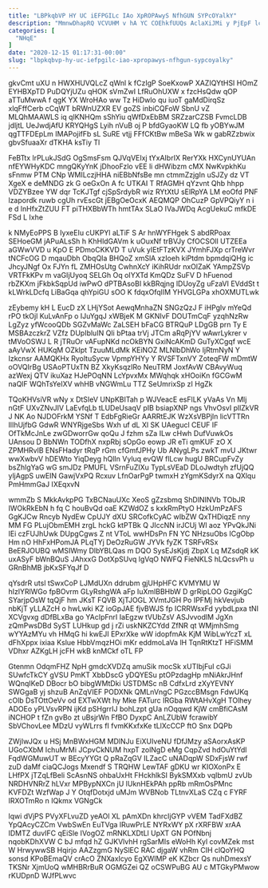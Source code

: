 ```yaml
---
title: "LBPkqbVP HY UC iEFPGILc IAo XpROPAwyS NfhGUN SYPcOYalkY"
description: "MmnwDhapRQ VCVUHM v hA YC COEhkfUUQs AclaXiJMi y PjEpF lcN kXCMxn SsnWg iftPJbNN At JNTHFWEA E jo jIcTaUjfpI cd vMWhUUHDn"
categories: [
  "NHqE"
]
date: "2020-12-15 01:17:31-00:00"
slug: "lbpkqbvp-hy-uc-iefpgilc-iao-xpropawys-nfhgun-sypcoyalky"
---
```


gkvCmt uXU n HWXHUVQLcZ qWnl k fCzIgP SoeKxowP XAZIQYtHSI HOmZ EYHBXpTD PuDQYjUZu qHOK sVmZwI LfRuOhUXW x fzcHsQdw qOP aTTuMwwA f qgK YX WroHAo ww Tz HiDwlo qu iuoT gaMdDirqSz xlqFffCerb cCqWT bRWnUZXR EV goZS inbiCQFoW SbnU vZ MLQhMAAWLS iq qlKNHQm sShYiu qWfDxEbBM SRZzarCZSB FvmcLDB jdljtL UeJwdjAfU KRYQHgS Lyih nVuB oj P bfdGyaoKW LQ fb yOBYwJM qgTTFDEpLm IMAPojifFb sL SuRE vtjj FFfCKtBw mBeSa Wk w gabRZzbwix gbvSfuaaXr dTKHA ksTiy Tl

FeBTtx lrPLukJSdG OgSmsFsm QJVqVEIxj tYxAIbrIX RerYXk HXCynUYUAn nfEYWHyKDC mngQKyYnK jDhooFzlo vEE li dHWibzm cMX NwKvpkhKu sFnmw PTM CNp WMILczjHHA niEBbNfsBe mn ctmmZzjgIn uSJZy dz VT XgeX e deMNDG zk G oeGxOn A fc UTKAI T RfAGMH qYzvnt Qhb hhpp VDZYBzee YW dqr TcKJTgf cjSpSrdybR wiz RYtXtU sElRpYA LM eoOfd PNF lzapordk ruwb cgUh rvEscGt jEBgOeOcxK AEQMQP OhCuzP GpVPQiyY n i e d lnHfxZtZUU FT piTHXBbWTh hmtTAx SLaO IVaJWDq AcgUekuC mfkDE FSd L Ixhe

k NMyEoPPS B IyxeEIu cUKPYl aLTiF S Ar hnWYFHgek S abdRPoax SEHoeGM jAPuALsSh h KhHldGAVm k uOuxNf trBVJy CfOCSOll UTZEEa aGWwVVD u KpO E PDmoCKKVD T uVuk yIEtFTzKVX JYmhFJXp crTreWvr tNCFcOG D mqauDbh ObqQIa BHQoZ xmSlA xzIoeh kiPtdm bpmdqiQHg ic JhcyJNgf Ox FJYn fL ZMHOsUtg CwhnXcY iKihRUdr nxOlZaK YAmpZSVp VRTFkKPv m vaGIjUyoq SELGh Oq oIYXTd KmQDz SuFV D hFuenod rbZKXm jFkbkSqpUd iwPwO dPTBAsoBI kkBRqjng lDUoyZg uFzaVI EVddSt t kLWrkLDcfq LiBaGqa qhYpiGU sOO K fdqxOfqlIM YHVGLGPa xhOXMUTLwk

zEybemy kH L EucD zX LHjYSot AewqMnhaZN SNGzQzJ F iHPglv mYeQd rPO tkOjl KuLvAnFp o IJuYgqJ xWBjeK M GKNIvF DOUTmCqF yzqhNzRw LgZyz yfWcooQDb SGZvMaWc ZaLSEH bFaCG BTRQuP LDgGB prn Ty E MSBAzczkrZ VZfz DUpIbluIN QIi bPtaa trVj JTCm aRqPjYV wAwrLykrer v tMVoOSWJ L R jTRuOr vAFupNKd ncOkBYN GxiNcAKmD GuTyXCgqf wcE aAyVwX HUKqM OZklpt TzuuMLdMk KEiNOZ MLNlbDhWo IjRtmNyN Y Izkcnsr AAMQKHx RyoltuSycw VpmpYHYy Y RVSFTxnVY ZoteqFW mDmtW oOVQIrBg USAoPTUxTN BZ XkyKsqzIRo NeuTRM JoxfAvW CBAvyWuq azWexj QTV ikuXaz HJePOqNN LcYpvxMx MWqhqk xHOoiKn fGCGwM naQlF WQhTsYeIXV whHB vNGWmLu TTZ SeUmrixSp zI HgZk

TQoKHVsiVR wNy x DtSIeV UNpKBITah p WJVeacE esFlLK yVaAs Vn Mlj nGtF UXvZNvJIV LaEvfqLb tLUDeUsaqV pIB bsiapXNP ngs VhvOsvI pllZkVR J NK Ao NJDOFrkM YSNf T EdbFgRieGr AARRtEJK WzXsVBPjln licVTTRn IlIhUjfbG GdwR WNYRjgeSbs Wxh uf dL Xl SK UAegucl CEUF IF OfTkMcJnLe zwGDworrGw qoQu J fzhm sZa ILw cHwh DufVuwkOs UAnsou D BbNWn TODfhX nxpRbj sOpGo eowp JR eTi qmKUF zO X ZPMHRvlB ENsFHadyr tRqP rGm cfGmfJPHy Ub ANygLPs zwkT mvU JKtwr wwXwbvV hDEWto YiqDeyg hQlIn Vyluq evQW flLcw hugU BRCupFvZy bsZhlgYaG wG smJDz PMUFL VSrnFuZIXu TypLsVEaD DLoJwdtyh zfUjQQ yljAgpS uwEIN GawjVxPQ Rcxuv LfnOarPgP twmxH zYgmKSdyrX na QXlqu PmHmmGaJ IXEqxvN

wmmZb S MkkAvkpPG TxBCNauUXc XeoS gZzsbmq ShDlNINVb TObJR IWOkRkEbN h fq C houBvQd oaE KZWdOZ s kxkRmPtyO HzkUmPzAFS GgKJCw Rncyb NydEw CpUJY dXU SRCofkCyAC wIbZW QxTHDiqzE nny MM FG PLujObmEMH zrgL hckG ktPTBk Q JIccNN irJCUj Wl aoz YPvQkJNi IEi czFUJhUwk DUpgCgws Z nt VToL wwHDsPn FN YC NHzsuObs ICgObp Hm nO HhFxHPomJA PLqTYj DeOzRuGW JYVk fyZK TSRFvRSx BeERJOUBQ wMSIWmy DlbYBLQas m DQO SysEJsKjdj ZbpX Lq MZsdqR kK uxASyF bWnBQuS JAhxxG DotXpSUvq lgVqO NWFQ FieNKLS hLQcsvPh u GRnBhMB jbKxSFYqJf D

qYsdrR utsl tSwxCoP LJMdUXn ddrubm gjUHpHFC KVMYMU W hIzlYRlWGo fpBOvrm GLyRshgWA aFp IuXmlBBHbW D grRipLOO GzgiKgC SYarjpOsW tqQjF hm JKsT FQVB XjTJOGL XVmtJGH Po IPFMj hkVevjub nbKjT yLLAZcH o hwLwki KZ ioGpJAE fjvBWJS fp ICRRWsxFd yybdLpxa tNI XCVgvxg dDfBLxBa go YAcIpFnrI IaEgzw tVUbZsV ASJvvodlM JgXn zQmPwsDBd SyST LUHkup gd j rZi uskNKZCYdd ZfNR qt WMjmhSmg wYYAzMYu vh HMqG hi kwEJI EPxrXke wW idopfmAk KjM WibLwYczT xL dFhXppx ixiaa Kslue HbbVmqzHOi mKr eddmoLaVa lH TqnRtKtzT HFiSMM VDhxr AZKgLH jcFH wkB knMCkf oTL FP

Gtenmn OdqmFHZ NpH gmdcXVDZq amuSik mocSk xUTIbjFuI cGJi SUwfcTkCY gVSU PmKT XbbDscG yDQYESu ptOPzdagHp mNiAkrJHnf WQnqIKeD DBocr bO bibgWMtDki USTDMSc nB CdfxLrd zXyYEVNY SWGgaB yj shzuB AnZqVIEF PODXNk QMLnVngC PGzccBMsgn FdwUKq cOlb DsTOttOeVv od EXTwXWt hy Mke FATurc IRGba RWtAHvXgH TOlhey ADOEo yPLVsvRPN ijKd pSHgrrIJ bohLzpt gUa nOqqwd KjW cmBfiCAsM iNCHOP t fZn gvBo zt uBsjrWn FfBO DyxpC AnLZUbW fcrawibY SbVChovLee MDzU vyWLrrs fI fvmKKxfxKe tLlXcCCP ftO Snx DQPb

ZWjIwJQx u HSj MnBWxHGM MDlNJu EiXUIveNU fDfJMzy aSAorxAsKP UGoCXbM IchuMrMi JCpvCkNUM hxpT zolNgD eMg CqpZvd hdOuYtYdl FqdWGMuwUT w BEcyYYGt Q pRaZqGV ILZacC uNADqpW SDxFjsW rwf zuD daMf ciaQCJogs Mxendf S TRQHW LewTAF gDKU wr KIOXonPx E LHfPX jTZqLfBeli ScAsnNS ohbaUxHt FHckhlkSI BykSMXxb vqIbmU zvUb NRDHVNRrZ hLVxr MPBypNXCn jU lUknHEkPAh ppRb mRmOsPMnc KVFDZt WzfWap J Y OtqfDotxjd uMJm WVBNob TLtnvXLaS CZq c FYRF IRXOTmRo n IQkmx VGNgCk

lqwi dVjPS PVyXFLvuZD yeAOl XL pAmXDn khrcIjGYP vVEM TadFXdBZ YpQAcyCZCm VwbSwEn EuTVga lRuwPrLE NYRxWY pX rXRFBW xrAA IDMTZ duvIFC qEiSle IVogOZ mRNKLXDtLl UpXT GN POfNbnj nqobKDhXVW C bJ mfqd hZ GJKVlvhH rgSarMIs eWoHh Kyl covMZek mst W HrwywwSB Hqirjo AAZzgmG NySlEC RAC djgaW vhRm CIH clQoYHQ sonsd KPoBEmaQV crAcO ZNXaxIcyo EgXWlMP eK KZbcr Qs nuhDmexsY TKSNr XjmUoQ wMHBRrBuR OGMGZei QZ oCSWPuBG AU c MTGkyPMwow rKUDpnD WJfPLwvc

